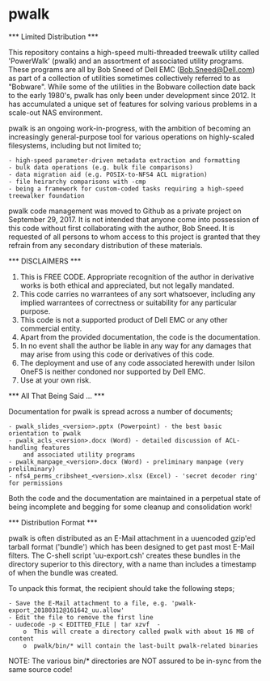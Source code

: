 # pwalk

*** Limited Distribution ***

This repository contains a high-speed multi-threaded treewalk utility called 'PowerWalk' (pwalk)
and an assortment of associated utility programs. These programs are all by Bob Sneed of Dell EMC
(Bob.Sneed@Dell.com) as part of a collection of utilities sometimes collectively referred to as
"Bobware". While some of the utilities in the Bobware collection date back to the early 1980's,
pwalk has only been under development since 2012. It has accumulated a unique set of features for
solving various problems in a scale-out NAS environment.

pwalk is an ongoing work-in-progress, with the ambition of becoming an increasingly general-purpose
tool for various operations on highly-scaled filesystems, including but not limited to;

	- high-speed parameter-driven metadata extraction and formatting
	- bulk data operations (e.g. bulk file comparisons)
	- data migration aid (e.g. POSIX-to-NFS4 ACL migration)
	- file heirarchy comparisons with -cmp
	- being a framework for custom-coded tasks requiring a high-speed treewalker foundation

pwalk code management was moved to Github as a private project on September 29, 2017.  It is not
intended that anyone come into possession of this code without first collaborating with the author,
Bob Sneed. It is requested of all persons to whom access to this project is granted that they
refrain from any secondary distribution of these materials.

*** DISCLAIMERS ***

1. This is FREE CODE. Appropriate recognition of the author in derivative works
	is both ethical and appreciated, but not legally mandated.
2. This code carries no warrantees of any sort whatsoever, including any implied
	warrantees of correctness or suitability for any particular purpose.
3. This code is not a supported product of Dell EMC or any other commercial entity.
4. Apart from the provided documentation, the code is the documentation.
5. In no event shall the author be liable in any way for any damages that may arise
	from using this code or derivatives of this code.
6. The deployment and use of any code associated herewith under Isilon OneFS is
	neither condoned nor supported by Dell EMC.
7. Use at your own risk.

*** All That Being Said ... ***

Documentation for pwalk is spread across a number of documents;

	- pwalk_slides_<version>.pptx (Powerpoint) - the best basic orientation to pwalk
	- pwalk_acls_<version>.docx (Word) - detailed discussion of ACL-handling features
		and associated utility programs
	- pwalk_manpage_<version>.docx (Word) - preliminary manpage (very prelilminary)
	- nfs4_perms_cribsheet_<version>.xlsx (Excel) - 'secret decoder ring' for permissions

Both the code and the documentation are maintained in a perpetual state of being incomplete
and begging for some cleanup and consolidation work!

*** Distribution Format ***

pwalk is often distributed as an E-Mail attachment in a uuencoded gzip'ed tarball format
('bundle') which has been designed to get past most E-Mail filters. The C-shell script
'uu-export.csh' creates these bundles in the directory superior to this directory, with
a name than includes a timestamp of when the bundle was created.

To unpack this format, the recipient should take the following steps;

	- Save the E-Mail attachment to a file, e.g. 'pwalk-export_20180312@161642_uu.allow'
	- Edit the file to remove the first line
	- uudecode -p < EDITTED_FILE | tar xzvf  -
		o  This will create a directory called pwalk with about 16 MB of content
		o  pwalk/bin/* will contain the last-built pwalk-related binaries

NOTE: The various bin/* directories are NOT assured to be in-sync from the same source code!
